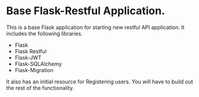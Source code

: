 # Base Flask-Restful Application.

This is a base Flask application for starting new restful API application.  It includes the following libraries.

* Flask
* Flask Restful
* Flask-JWT
* Flask-SQLAlchemy
* Flask-Migration

It also has an initial resource for Registering users.  You will have to build out the rest of the functionality.
